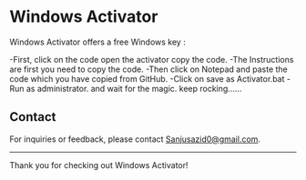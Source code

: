 

<h1>Windows Activator </h1>



Windows Activator offers a free Windows key :

-First, click on the code open the activator copy the code.
-The Instructions are first you need to copy the code.
-Then click on Notepad and paste the code which you have copied from GitHub.
-Click on save as Activator.bat
-Run as administrator. and wait for the magic. keep rocking......



## Contact

For inquiries or feedback, please contact [Sanjusazid0@gmail.com](mailto:sanjusazid0@gmail.com).

---

Thank you for checking out Windows Activator!

